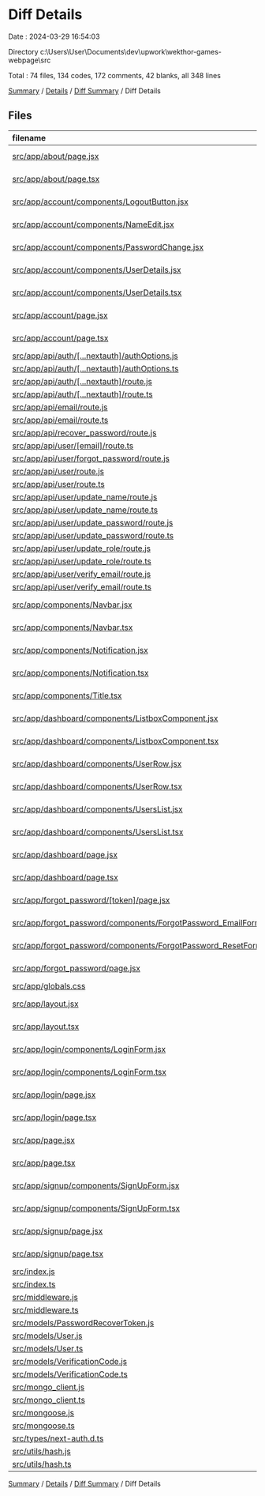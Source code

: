 # Diff Details

Date : 2024-03-29 16:54:03

Directory c:\\Users\\User\\Documents\\dev\\upwork\\wekthor-games-webpage\\src

Total : 74 files,  134 codes, 172 comments, 42 blanks, all 348 lines

[Summary](results.md) / [Details](details.md) / [Diff Summary](diff.md) / Diff Details

## Files
| filename | language | code | comment | blank | total |
| :--- | :--- | ---: | ---: | ---: | ---: |
| [src/app/about/page.jsx](/src/app/about/page.jsx) | JavaScript JSX | 118 | 1 | 2 | 121 |
| [src/app/about/page.tsx](/src/app/about/page.tsx) | TypeScript JSX | -125 | -1 | -2 | -128 |
| [src/app/account/components/LogoutButton.jsx](/src/app/account/components/LogoutButton.jsx) | JavaScript JSX | 15 | 0 | 2 | 17 |
| [src/app/account/components/NameEdit.jsx](/src/app/account/components/NameEdit.jsx) | JavaScript JSX | 126 | 19 | 7 | 152 |
| [src/app/account/components/PasswordChange.jsx](/src/app/account/components/PasswordChange.jsx) | JavaScript JSX | 108 | 0 | 7 | 115 |
| [src/app/account/components/UserDetails.jsx](/src/app/account/components/UserDetails.jsx) | JavaScript JSX | 47 | 8 | 8 | 63 |
| [src/app/account/components/UserDetails.tsx](/src/app/account/components/UserDetails.tsx) | TypeScript JSX | -364 | -26 | -24 | -414 |
| [src/app/account/page.jsx](/src/app/account/page.jsx) | JavaScript JSX | 10 | 3 | 4 | 17 |
| [src/app/account/page.tsx](/src/app/account/page.tsx) | TypeScript JSX | -12 | -1 | -3 | -16 |
| [src/app/api/auth/[...nextauth]/authOptions.js](/src/app/api/auth/%5B...nextauth%5D/authOptions.js) | JavaScript | 71 | 14 | 7 | 92 |
| [src/app/api/auth/[...nextauth]/authOptions.ts](/src/app/api/auth/%5B...nextauth%5D/authOptions.ts) | TypeScript | -74 | -14 | -7 | -95 |
| [src/app/api/auth/[...nextauth]/route.js](/src/app/api/auth/%5B...nextauth%5D/route.js) | JavaScript | 4 | 1 | 2 | 7 |
| [src/app/api/auth/[...nextauth]/route.ts](/src/app/api/auth/%5B...nextauth%5D/route.ts) | TypeScript | -4 | -1 | -2 | -7 |
| [src/app/api/email/route.js](/src/app/api/email/route.js) | JavaScript | 36 | 45 | 11 | 92 |
| [src/app/api/email/route.ts](/src/app/api/email/route.ts) | TypeScript | -36 | -6 | -5 | -47 |
| [src/app/api/recover_password/route.js](/src/app/api/recover_password/route.js) | JavaScript | 21 | 8 | 6 | 35 |
| [src/app/api/user/[email]/route.ts](/src/app/api/user/%5Bemail%5D/route.ts) | TypeScript | -14 | -5 | -5 | -24 |
| [src/app/api/user/forgot_password/route.js](/src/app/api/user/forgot_password/route.js) | JavaScript | 35 | 8 | 9 | 52 |
| [src/app/api/user/route.js](/src/app/api/user/route.js) | JavaScript | 12 | 2 | 3 | 17 |
| [src/app/api/user/route.ts](/src/app/api/user/route.ts) | TypeScript | -12 | -2 | -3 | -17 |
| [src/app/api/user/update_name/route.js](/src/app/api/user/update_name/route.js) | JavaScript | 7 | 2 | 4 | 13 |
| [src/app/api/user/update_name/route.ts](/src/app/api/user/update_name/route.ts) | TypeScript | -7 | -2 | -4 | -13 |
| [src/app/api/user/update_password/route.js](/src/app/api/user/update_password/route.js) | JavaScript | 18 | 1 | 12 | 31 |
| [src/app/api/user/update_password/route.ts](/src/app/api/user/update_password/route.ts) | TypeScript | -18 | -1 | -12 | -31 |
| [src/app/api/user/update_role/route.js](/src/app/api/user/update_role/route.js) | JavaScript | 10 | 1 | 6 | 17 |
| [src/app/api/user/update_role/route.ts](/src/app/api/user/update_role/route.ts) | TypeScript | -11 | -1 | -6 | -18 |
| [src/app/api/user/verify_email/route.js](/src/app/api/user/verify_email/route.js) | JavaScript | 11 | 5 | 6 | 22 |
| [src/app/api/user/verify_email/route.ts](/src/app/api/user/verify_email/route.ts) | TypeScript | -11 | -5 | -6 | -22 |
| [src/app/components/Navbar.jsx](/src/app/components/Navbar.jsx) | JavaScript JSX | 113 | 17 | 6 | 136 |
| [src/app/components/Navbar.tsx](/src/app/components/Navbar.tsx) | TypeScript JSX | -74 | -6 | -3 | -83 |
| [src/app/components/Notification.jsx](/src/app/components/Notification.jsx) | JavaScript JSX | 49 | 8 | 9 | 66 |
| [src/app/components/Notification.tsx](/src/app/components/Notification.tsx) | TypeScript JSX | -71 | 0 | -9 | -80 |
| [src/app/components/Title.tsx](/src/app/components/Title.tsx) | TypeScript JSX | -4 | 0 | -2 | -6 |
| [src/app/dashboard/components/ListboxComponent.jsx](/src/app/dashboard/components/ListboxComponent.jsx) | JavaScript JSX | 42 | 4 | 3 | 49 |
| [src/app/dashboard/components/ListboxComponent.tsx](/src/app/dashboard/components/ListboxComponent.tsx) | TypeScript JSX | -39 | -1 | -2 | -42 |
| [src/app/dashboard/components/UserRow.jsx](/src/app/dashboard/components/UserRow.jsx) | JavaScript JSX | 26 | 0 | 2 | 28 |
| [src/app/dashboard/components/UserRow.tsx](/src/app/dashboard/components/UserRow.tsx) | TypeScript JSX | -31 | 0 | -2 | -33 |
| [src/app/dashboard/components/UsersList.jsx](/src/app/dashboard/components/UsersList.jsx) | JavaScript JSX | 18 | 0 | 2 | 20 |
| [src/app/dashboard/components/UsersList.tsx](/src/app/dashboard/components/UsersList.tsx) | TypeScript JSX | -19 | 0 | -2 | -21 |
| [src/app/dashboard/page.jsx](/src/app/dashboard/page.jsx) | JavaScript JSX | 8 | 1 | 2 | 11 |
| [src/app/dashboard/page.tsx](/src/app/dashboard/page.tsx) | TypeScript JSX | -8 | -1 | -2 | -11 |
| [src/app/forgot_password/[token]/page.jsx](/src/app/forgot_password/%5Btoken%5D/page.jsx) | JavaScript JSX | 35 | 0 | 3 | 38 |
| [src/app/forgot_password/components/ForgotPassword_EmailForm.jsx](/src/app/forgot_password/components/ForgotPassword_EmailForm.jsx) | JavaScript JSX | 46 | 8 | 9 | 63 |
| [src/app/forgot_password/components/ForgotPassword_ResetForm.jsx](/src/app/forgot_password/components/ForgotPassword_ResetForm.jsx) | JavaScript JSX | 69 | 8 | 10 | 87 |
| [src/app/forgot_password/page.jsx](/src/app/forgot_password/page.jsx) | JavaScript JSX | 9 | 0 | 2 | 11 |
| [src/app/globals.css](/src/app/globals.css) | CSS | 0 | -1 | -1 | -2 |
| [src/app/layout.jsx](/src/app/layout.jsx) | JavaScript JSX | 30 | 2 | 4 | 36 |
| [src/app/layout.tsx](/src/app/layout.tsx) | TypeScript JSX | -49 | -4 | -5 | -58 |
| [src/app/login/components/LoginForm.jsx](/src/app/login/components/LoginForm.jsx) | JavaScript JSX | 76 | 0 | 5 | 81 |
| [src/app/login/components/LoginForm.tsx](/src/app/login/components/LoginForm.tsx) | TypeScript JSX | -88 | -5 | -10 | -103 |
| [src/app/login/page.jsx](/src/app/login/page.jsx) | JavaScript JSX | 9 | 0 | 2 | 11 |
| [src/app/login/page.tsx](/src/app/login/page.tsx) | TypeScript JSX | -9 | 0 | -2 | -11 |
| [src/app/page.jsx](/src/app/page.jsx) | JavaScript JSX | 128 | 2 | 1 | 131 |
| [src/app/page.tsx](/src/app/page.tsx) | TypeScript JSX | -128 | -2 | -1 | -131 |
| [src/app/signup/components/SignUpForm.jsx](/src/app/signup/components/SignUpForm.jsx) | JavaScript JSX | 165 | 17 | 15 | 197 |
| [src/app/signup/components/SignUpForm.tsx](/src/app/signup/components/SignUpForm.tsx) | TypeScript JSX | -113 | -5 | -5 | -123 |
| [src/app/signup/page.jsx](/src/app/signup/page.jsx) | JavaScript JSX | 9 | 0 | 2 | 11 |
| [src/app/signup/page.tsx](/src/app/signup/page.tsx) | TypeScript JSX | -9 | 0 | -2 | -11 |
| [src/index.js](/src/index.js) | JavaScript | 160 | 93 | 21 | 274 |
| [src/index.ts](/src/index.ts) | TypeScript | -137 | -14 | -18 | -169 |
| [src/middleware.js](/src/middleware.js) | JavaScript | 16 | 6 | 5 | 27 |
| [src/middleware.ts](/src/middleware.ts) | TypeScript | -18 | -6 | -5 | -29 |
| [src/models/PasswordRecoverToken.js](/src/models/PasswordRecoverToken.js) | JavaScript | 16 | 0 | 4 | 20 |
| [src/models/User.js](/src/models/User.js) | JavaScript | 27 | 4 | 6 | 37 |
| [src/models/User.ts](/src/models/User.ts) | TypeScript | -39 | -5 | -7 | -51 |
| [src/models/VerificationCode.js](/src/models/VerificationCode.js) | JavaScript | 17 | 0 | 4 | 21 |
| [src/models/VerificationCode.ts](/src/models/VerificationCode.ts) | TypeScript | -17 | 0 | -4 | -21 |
| [src/mongo_client.js](/src/mongo_client.js) | JavaScript | 11 | 4 | 8 | 23 |
| [src/mongo_client.ts](/src/mongo_client.ts) | TypeScript | -11 | -4 | -8 | -23 |
| [src/mongoose.js](/src/mongoose.js) | JavaScript | 18 | 8 | 6 | 32 |
| [src/mongoose.ts](/src/mongoose.ts) | TypeScript | -18 | -8 | -6 | -32 |
| [src/types/next-auth.d.ts](/src/types/next-auth.d.ts) | TypeScript | -19 | -1 | -9 | -29 |
| [src/utils/hash.js](/src/utils/hash.js) | JavaScript | 10 | 2 | 2 | 14 |
| [src/utils/hash.ts](/src/utils/hash.ts) | TypeScript | -33 | -2 | -3 | -38 |

[Summary](results.md) / [Details](details.md) / [Diff Summary](diff.md) / Diff Details